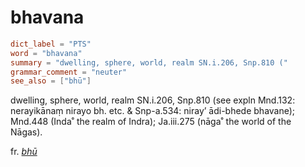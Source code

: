 # bhavana

``` toml
dict_label = "PTS"
word = "bhavana"
summary = "dwelling, sphere, world, realm SN.i.206, Snp.810 ("
grammar_comment = "neuter"
see_also = ["bhū"]
```

dwelling, sphere, world, realm SN.i.206, Snp.810 (see expln Mnd.132: nerayikānaṃ nirayo bh. etc. & Snp\-a.534: niray’ ādi\-bhede bhavane); Mnd.448 (Inda˚ the realm of Indra); Ja.iii.275 (nāga˚ the world of the Nāgas).

fr. *[bhū](bhū.md)*

